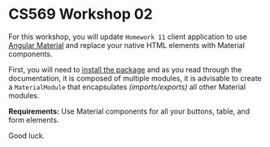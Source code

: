 # CS569 Workshop 02
For this workshop, you will update `Homework 11` client application to use [Angular Material](https://material.angular.io/) and replace your native HTML elements with Material components.  
  
First, you will need to [install the package](https://material.angular.io/guide/getting-started) and as you read through the documentation, it is composed of multiple modules, it is advisable to create a `MaterialModule` that encapsulates *(imports/exports)* all other Material modules.  
  
**Requirements:** Use Material components for all your buttons, table, and form elements.  
  
Good luck.
